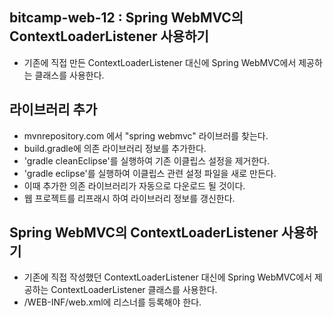 ## bitcamp-web-12 : Spring WebMVC의 ContextLoaderListener 사용하기
- 기존에 직접 만든 ContextLoaderListener 대신에 Spring WebMVC에서 제공하는 클래스를 사용한다.

## 라이브러리 추가
- mvnrepository.com 에서 "spring webmvc" 라이브러를 찾는다.
- build.gradle에 의존 라이브러리 정보를 추가한다.
- 'gradle cleanEclipse'를 실행하여 기존 이클립스 설정을 제거한다.
- 'gradle eclipse'를 실행하여 이클립스 관련 설정 파일을 새로 만든다.
- 이때 추가한 의존 라이브러리가 자동으로 다운로드 될 것이다.
- 웹 프로젝트를 리프래시 하여 라이브러리 정보를 갱신한다. 

## Spring WebMVC의 ContextLoaderListener 사용하기
- 기존에 직접 작성했던 ContextLoaderListener 대신에 Spring WebMVC에서 제공하는 ContextLoaderListener 클래스를 사용한다.
- /WEB-INF/web.xml에 리스너를 등록해야 한다.













